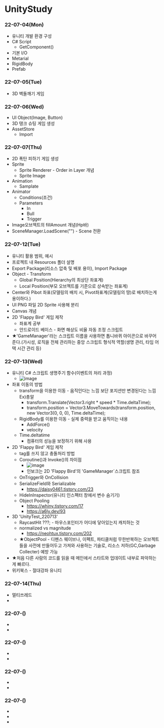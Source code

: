 # UnityStudy

### 22-07-04(Mon)
 - 유니티 개발 환경 구성
 - C# Script
   - GetComponent()
 - 기본 I/O
 - Metarial
 - RigidBody
 - Prefab

### 22-07-05(Tue)
 - 3D 벽돌깨기 게임

### 22-07-06(Wed)
 - UI Object(Image, Button)
 - 3D 탱크 슈팅 게임 생성
 - AssetStore
   - Import

### 22-07-07(Thu)
 - 2D 폭탄 피하기 게임 생성
 - Sprite
   - Sprite Renderer - Order in Layer 개념
   - Sprite Image
 - Animation
   - Samplate
 - Animator
   - Conditions(조건)
   - Parameters
     - In
     - Bull
     - Trigger
 - Image오브젝트의 fillAmount 개념(Hp바)
 - SceneManager.LoadScene("") - Scene 전환

### 22-07-12(Tue)
 - 유니티 활용 범위, 예시
 - 프로젝트 내 Resources 폴더 설명
 - Export Package(리소스 압축 및 배포 용이), Import Package
 - Object - Transform
   - Global Position(Hierarchy의 최상단 좌표계)
   - Local Position(부모 오브젝트를 기준으로 상속받는 좌표계)
 - Center와 Pibot 좌표(모델링의 배치 시, Pivot좌표계(모델링의 땅)로 배치하는게 용이하다.)
 - UI PNG 파일 2D Sprite 사용해 분리
 - Canvas 개념
 - 2D 'Flappy Bird' 게임 제작
   - 좌표계 공부
   - 안드로이드 베이스 - 화면 해상도 비율 자동 조정 스크립트
 - ★'GameManager'라는 스크립트 이름을 사용하면 톱니바퀴 아이콘으로 바꾸어 준다.(가시성, 로직을 전체 관리하는 중앙 스크립트 형식적 역할(생명 관리, 타임 어택 시간 관리 등)
 
### 22-07-13(Wed)
 - 유니티 C# 스크립트 생명주기 함수(이벤트의 처리 과정)
   - ![image](https://user-images.githubusercontent.com/85896566/178629812-9bb7680c-77b3-4678-9eb8-73eebe7e3a4a.png)
 - 좌표 이동의 방법
   - transform을 이용한 이동 - 움직인다는 느낌 보단 포지션만 변경된다는 느낌 Ex)총알
     - transform.Translate(Vector3.right * speed * Time.deltaTime);
     - transform.position = Vector3.MoveTowards(transform.position, new Vector3(0, 0, 0), Time.deltaTime);
   - RigidBody를 이용한 이동 - 실제 중력을 받고 움직이는 내용
     - AddForce()
     - velocity
   - Time.deltatime
     - 컴퓨터의 성능을 보정하기 위해 사용
 - 2D 'Flappy Bird' 게임 제작
   - tag를 쓰지 않고 충돌처리 방법
   - Coroutine()과 Invoke()의 차이점
      - ![image](https://user-images.githubusercontent.com/85896566/178635850-f8bda70e-ff06-447a-bac3-48b141a2a76d.png)
      - 인보크는 2D 'Flappy Bird'의 'GameManager`스크립트 참조
   - OnTrigger와 OnCollision
   - SerializeField와 Serializable
     - https://daisy0461.tistory.com/23
   - HideInInspector(유니티 인스펙터 창에서 변수 숨기기)
   - Object Pooling
     - https://whiny.tistory.com/17
     - https://a6ly.dev/93
 - 3D 'UnityTest_220713'
   - RaycastHit ???; - 마우스포인터가 어디에 닿아있는지 캐치하는 것
   - normalized vs magnitude
     - https://neohtux.tistory.com/202
   - ★ObjectPool - 디펜스 웨이브나, 이펙트, 파티클처럼 무한반복하는 오브젝트들을 사전에 만들어두고 가져와 사용하는 기술로, 리소스 저하(GC,Garbage Collecter) 예방 가능
 - ★처음 다른 사람의 코드를 읽을 때 메인에서 스타트와 업데이트 내부로 파악하는 게 빠르다.  
 - 위키북스 - 절대강좌 유니티
 ### 22-07-14(Thu)
 - 멀티쓰레드
 - 

### 22-07-()
 - 
 - 

### 22-07-()
 - 
 - 

### 22-07-()
 - 
 - 

### 22-07-()
 - 
 - 
 - 

